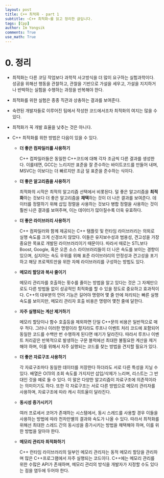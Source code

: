 ```yaml
---
layout: post
title: C++ 최적화 - part 1
subtitle: ~C++ 최적화~를 읽고 정리한 글입니다.
tags: [Cpp]
author: Im Yongsik
comments: True
use_math: True
---
```


# 0. 정리

* 최적화는 다른 코딩 작업보다 과학적 사고방식을 더 많이 요구하는 실험과학이다. 성공을 위해선 행동을 관찰하고, 관찰을 기반으로 가설을 세우고, 가설을 지지하거나 반박하는 실험을 수행하는 과정을 반복해야 한다. 

* 최적화를 위한 실험은 종종 직관과 상충하는 결과를 보여준다.

* 숙련된 개발자들로 이루어진 팀에서 작성한 코드에서조차 최적화의 여지는 많을 수 있다.

* 최적화가 꼭 개발 효율을 낮추는 것은 아니다.

* C++ 최적화를 위한 방법은 다음이 있을 수 있다.

  - **더 좋은 컴파일러를 사용하기**

     C++ 컴파일러들은 동일한 C++코드에 대해 각자 조금씩 다른 결과를 생성한다. 이를테면, GCC는 느리지만 표준을 잘 준수하는 바이트코드를 만들어 내며, MSVC는 이보다는 더 빠르지만 조금 덜 표준을 준수하는 식이다.

  - **더 좋은 알고리즘을 사용하기**

    최적화의 시작은 최적의 알고리즘 선택에서 비롯된다. 덜 좋은 알고리즘을 **최적화**하는 것보다 더 좋은 알고리즘을 **채택**하는 것이 더 나은 결과를 보여준다. 데이터를 정렬하기 위해 삽입 정렬을 사용하는 것보다 병합 정렬을 사용하는 것이 훨씬 나은 결과를 보여주며, 이는 데이터가 많아질수록 더욱 유효하다.

  - **더 좋은 라이브러리 사용하기**

    C++ 컴파일러와 함께 제공되는 C++ 탬플릿 및 런타임 라이브러리는 의외로 실행 속도를 크게 신경쓰지 않았다. 이들은 유지보수성과 범용성, 견고성을 가장 중요한 목표로 개발된 라이브러리이기 때문이다. 따라서 때로는 STL보다 Boost, Google, 혹은 오픈 소스 라이브러리들이 더 나은 속도를 보이는 경향이 있으며, 심지어는 속도 우위를 위해 표준 라이브러리의 안정성과 견고성을 포기하고 해당 프로젝트만을 위한 자체 라이브러리를 구성하는 방법도 있다.

  - **메모리 할당과 복사 줄이기**

    메모리 관리자를 호출하는 횟수를 줄이는 방법을 알고 있다는 것은 그 자체만으로도 다른 방법들 없이 성공적인 최적화를 할 수 있을 정도로 중요하고 효과적이다. C++의 대부분의 언어 기능은 길어야 명령어 몇 줄 만에 처리되는 빠른 실행 속도를 보이지만, 메모리 관리자 호출 비용은 명령어 몇천 줄에 달한다.

  - **자주 실행되는 계산 제거하기**

    메모리 할당이나 함수 호출등을 제외하면 단일 C++문의 비용은 일반적으로 매우 적다. 그러나 이러한 명령이라 할지라도 루프나 이벤트 처리 코드에 포함되어 동일한 코드를 수백만 번 수행하게 된다면 얘기가 달라진다. 따라서 루프나 이벤트 처리같은 반복적으로 발생하는 구문 블럭에선 최대한 불필요한 계산을 제거해야 하며, 이를 위해서 자주 실행되는 코드를 찾는 방법을 견지할 필요가 있다.

  - **더 좋은 자료구조 사용하기**

    각 자료구조마다 동일한 데이터를 저장한다 하더라도 서로 다른 특성을 지닐 수 있다. 배열은 O(1)의 조회 속도를 가지지만 삽입/삭제가 느리며, 리스트는 그 반대인 것을 예로 들 수 있다. 이 말은 다양한 알고리즘이 자료구조에 의존적이라는 의미이기도 하다. 또한 각 자료구조는 서로 다른 방법으로 메모리 관리자를 사용하며, 자료구조에 따라 캐시 히트율이 달라진다.

  - **동시성 증가시키기**

    여러 프로세서 코어가 존재하는 시스템에서, 동시 스레드를 사용할 경우 이들을 사용하는 방법에 따라 천차만별의 결과와 속도가 나올 수 있다. 따라서 최적화를 위해선 최대한 스레드 간의 동시성을 증가시키는 방법을 채택해야 하며, 이를 위한 방법을 알아야 한다.

  - **메모리 관리자 최적화하기**

    C++ 런타임 라이브러리의 일부인 메모리 관리자는 동적 메모리 할당을 관리하며 많은 C++프로그램에서 자주 실행되는 코드이다. C++에는 메모리 관리를 위한 수많은 API가 존재하며, 메모리 관리의 방식을 개발자가 지정할 수도 있다는 점을 염두에 두어야 한다.

